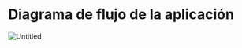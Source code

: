 # Diagrama de flujo de la aplicación

![Untitled](https://prod-files-secure.s3.us-west-2.amazonaws.com/61f51ecb-82e9-4fe4-9bad-70c506e29965/80b551a2-0a0b-43c6-98bb-dbff7b0af5e6/Untitled.png)